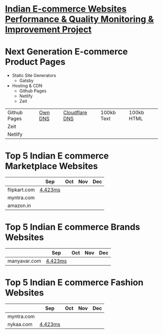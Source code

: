 # [Indian E-commerce Websites Performance & Quality Monitoring & Improvement Project](https://webpagetest.ecommerce.india.himalayanwolf.in/)

# Next Generation E-commerce Product Pages
- Static Site Generators
  - Gatsby
- Hosting & CDN
  - Github Pages
  - Netlify
  - Zeit

|              |         |                |            |            |
|--------------|---------|----------------|------------|------------|
| Github Pages | [Own DNS](https://himalayanwolf-tech.github.io/webpagetest.ecommerce.india.himalayanwolf.in/) | [Cloudflare DNS](https://webpagetest.ecommerce.india.himalayanwolf.in/) | 100kb Text | 100kb HTML |
| Zeit         |         |                |            |            |
| Netlify      |         |                |            |            |


# Top 5 Indian E commerce Marketplace Websites

|              |    Sep     |        Oct        |       Nov     |     Dec       |
|--------------|---------|----------------|------------|------------|
| flipkart.com         |  [4.423ms](https://www.webpagetest.org/result/200912_B8_ce0b7f17921b982f2b573a6b4ab64bc8/)       |                |            |            |
| myntra.com      |         |                |            |            |
| amazon.in      |         |                |            |            |

# Top 5 Indian E commerce Brands Websites

|              |    Sep     |        Oct        |       Nov     |     Dec       |
|--------------|---------|----------------|------------|------------|
| manyavar.com         |  [4.423ms](https://www.webpagetest.org/result/200912_B8_ce0b7f17921b982f2b573a6b4ab64bc8/)       |                |            |            |

# Top 5 Indian E commerce Fashion Websites

|              |    Sep     |        Oct        |       Nov     |     Dec       |
|--------------|---------|----------------|------------|------------|
| myntra.com      |         |                |            |            |
| nykaa.com         |  [4.423ms](https://www.webpagetest.org/result/200912_B8_ce0b7f17921b982f2b573a6b4ab64bc8/)       |                |            |            |

